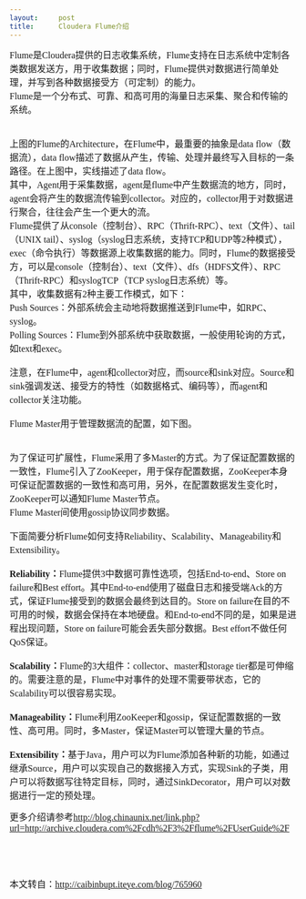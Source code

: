```yaml
---
layout:     post
title:      Cloudera Flume介绍
---
```

<div id="article_content" class="article_content clearfix csdn-tracking-statistics" data-pid="blog" data-mod="popu_307" data-dsm="post">
								            <link rel="stylesheet" href="https://csdnimg.cn/release/phoenix/template/css/ck_htmledit_views-f76675cdea.css">
						<div class="htmledit_views" id="content_views">
                
<p><span style="font-family:'Microsoft YaHei';font-size:16px;">Flume是Cloudera提供的日志收集系统，Flume支持在日志系统中定制各类数据发送方，用于收集数据；同时，Flume提供对数据进行简单处理，并写到各种数据接受方（可定制）的能力。<br>
Flume是一个分布式、可靠、和高可用的海量日志采集、聚合和传输的系统。 <br><br><img alt="" src="http://my.csdn.net/uploads/201204/11/1334113302_3896.png"><br><br>
上图的Flume的Architecture，在Flume中，最重要的抽象是data flow（数据流），data flow描述了数据从产生，传输、处理并最终写入目标的一条路径。在上图中，实线描述了data flow。<br>
其中，Agent用于采集数据，agent是flume中产生数据流的地方，同时，agent会将产生的数据流传输到collector。对应的，collector用于对数据进行聚合，往往会产生一个更大的流。<br>
Flume提供了从console（控制台）、RPC（Thrift-RPC）、text（文件）、tail（UNIX tail）、syslog（syslog日志系统，支持TCP和UDP等2种模式），exec（命令执行）等数据源上收集数据的能力。同时，Flume的数据接受方，可以是console（控制台）、text（文件）、dfs（HDFS文件）、RPC（Thrift-RPC）和syslogTCP（TCP syslog日志系统）等。<br>
其中，收集数据有2种主要工作模式，如下： <br>
Push Sources：外部系统会主动地将数据推送到Flume中，如RPC、syslog。 <br>
Polling Sources：Flume到外部系统中获取数据，一般使用轮询的方式，如text和exec。 <br><br>
注意，在Flume中，agent和collector对应，而source和sink对应。Source和sink强调发送、接受方的特性（如数据格式、编码等），而agent和collector关注功能。<br><br>
Flume Master用于管理数据流的配置，如下图。 <br><img alt="" src="http://my.csdn.net/uploads/201204/11/1334113631_5314.jpg"><br><br><br>
为了保证可扩展性，Flume采用了多Master的方式。为了保证配置数据的一致性，Flume引入了ZooKeeper，用于保存配置数据，ZooKeeper本身可保证配置数据的一致性和高可用，另外，在配置数据发生变化时，ZooKeeper可以通知Flume Master节点。<br>
Flume Master间使用gossip协议同步数据。 <br><br>
下面简要分析Flume如何支持Reliability、Scalability、Manageability和Extensibility。 <br><br><strong>Reliability：</strong>Flume提供3中数据可靠性选项，包括End-to-end、Store on failure和Best effort。其中End-to-end使用了磁盘日志和接受端Ack的方式，保证Flume接受到的数据会最终到达目的。Store on failure在目的不可用的时候，数据会保持在本地硬盘。和End-to-end不同的是，如果是进程出现问题，Store on failure可能会丢失部分数据。Best effort不做任何QoS保证。<br><br><strong>Scalability：</strong>Flume的3大组件：collector、master和storage tier都是可伸缩的。需要注意的是，Flume中对事件的处理不需要带状态，它的Scalability可以很容易实现。<br><br><strong>Manageability：</strong>Flume利用ZooKeeper和gossip，保证配置数据的一致性、高可用。同时，多Master，保证Master可以管理大量的节点。<br><br><strong>Extensibility：</strong>基于Java，用户可以为Flume添加各种新的功能，如通过继承Source，用户可以实现自己的数据接入方式，实现Sink的子类，用户可以将数据写往特定目标，同时，通过SinkDecorator，用户可以对数据进行一定的预处理。</span></p>
<p><span style="font-family:'Microsoft YaHei';font-size:16px;">更多介绍请参考<a href="http://blog.chinaunix.net/link.php?url=http://archive.cloudera.com%2Fcdh%2F3%2Fflume%2FUserGuide%2F" rel="nofollow">http://blog.chinaunix.net/link.php?url=http://archive.cloudera.com%2Fcdh%2F3%2Fflume%2FUserGuide%2F</a></span></p>
<p><span style="font-family:'Microsoft YaHei';font-size:16px;"></span> </p>
<p><span style="font-family:'Microsoft YaHei';font-size:16px;"></span> </p>
<p><span style="font-family:'Microsoft YaHei';font-size:16px;">本文转自：<a href="http://caibinbupt.iteye.com/blog/765960" rel="nofollow">http://caibinbupt.iteye.com/blog/765960</a></span></p>
            </div>
                </div>